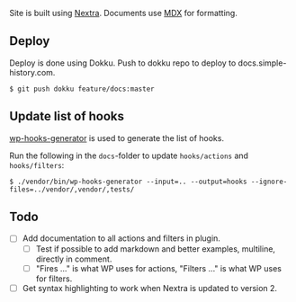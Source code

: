 Site is built using [Nextra](https://github.com/shuding/nextra).
Documents use [MDX](https://mdxjs.com/) for formatting.

## Deploy

Deploy is done using Dokku. Push to dokku repo to deploy to docs.simple-history.com.

    $ git push dokku feature/docs:master

## Update list of hooks

[wp-hooks-generator](https://github.com/johnbillion/wp-hooks-generator) is used to generate the list of hooks.

Run the following in the `docs`-folder to update `hooks/actions` and `hooks/filters`:

`$ ./vendor/bin/wp-hooks-generator --input=.. --output=hooks --ignore-files=../vendor/,vendor/,tests/`

## Todo

- [ ] Add documentation to all actions and filters in plugin.
  - [ ] Test if possible to add markdown and better examples, multiline, directly in comment.
  - [ ] "Fires ..." is what WP uses for actions, "Filters ..." is what WP uses for filters.
- [ ] Get syntax highlighting to work when Nextra is updated to version 2.
